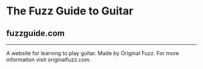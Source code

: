 The Fuzz Guide to Guitar
========================

## fuzzguide.com

------------------------

A website for learning to play guitar. Made by Original Fuzz. For more information visit originalfuzz.com.